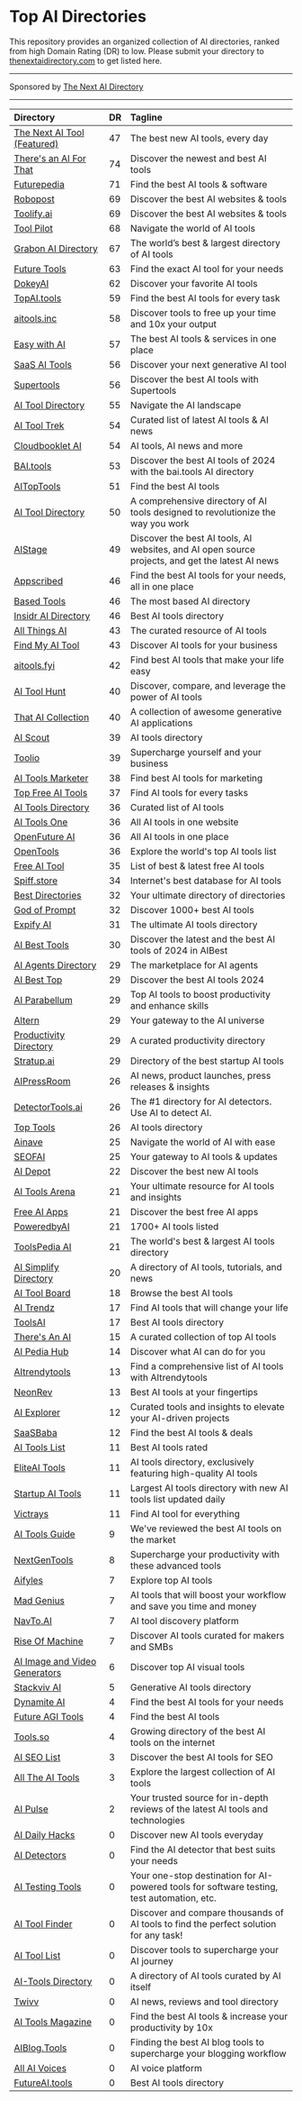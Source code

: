 # Top AI Directories

This repository provides an organized collection of AI directories, ranked from high Domain Rating (DR) to low. Please submit your directory to [thenextaidirectory.com](https://thenextaidirectory.com) to get listed here.

---

Sponsored by [The Next AI Directory](https://thenextaidirectory.com)

---

| Directory | DR | Tagline |
|:----------|:----------|:----------|
| [The Next AI Tool (Featured)](https://thenextaitool.com?ref=thenextaidirectory.com) | 47 | The best new AI tools, every day |
| [There's an AI For That](https://thenextaidirectory.com/go/theres-an-ai-for-that) | 74 | Discover the newest and best AI tools |
| [Futurepedia](https://thenextaidirectory.com/go/futurepedia) | 71 | Find the best AI tools & software |
| [Robopost](https://thenextaidirectory.com/go/robopost) | 69 | Discover the best AI websites & tools |
| [Toolify.ai](https://thenextaidirectory.com/go/toolify-ai) | 69 | Discover the best AI websites & tools |
| [Tool Pilot](https://thenextaidirectory.com/go/tool-pilot) | 68 | Navigate the world of AI tools |
| [Grabon AI Directory](https://thenextaidirectory.com/go/grabon-ai-directory) | 67 | The world’s best & largest directory of AI tools |
| [Future Tools](https://thenextaidirectory.com/go/future-tools) | 63 | Find the exact AI tool for your needs |
| [DokeyAI](https://thenextaidirectory.com/go/dokeyai) | 62 | Discover your favorite AI tools |
| [TopAI.tools](https://thenextaidirectory.com/go/topai-tools) | 59 | Find the best AI tools for every task |
| [aitools.inc](https://thenextaidirectory.com/go/aitools-inc) | 58 | Discover tools to free up your time and 10x your output |
| [Easy with AI](https://thenextaidirectory.com/go/easy-with-ai) | 57 | The best AI tools & services in one place |
| [SaaS AI Tools](https://thenextaidirectory.com/go/saas-ai-tools) | 56 | Discover your next generative AI tool |
| [Supertools](https://thenextaidirectory.com/go/supertools) | 56 | Discover the best AI tools with Supertools |
| [AI Tool Directory](https://thenextaidirectory.com/go/ai-tool-directory) | 55 | Navigate the AI landscape |
| [AI Tool Trek](https://thenextaidirectory.com/go/ai-tool-trek) | 54 | Curated list of latest AI tools & AI news |
| [Cloudbooklet AI](https://thenextaidirectory.com/go/cloudbooklet-ai) | 54 | AI tools, AI news and more |
| [BAI.tools](https://thenextaidirectory.com/go/bai-tools) | 53 | Discover the best AI tools of 2024 with the bai.tools AI directory |
| [AITopTools](https://thenextaidirectory.com/go/aitoptools) | 51 | Find the best AI tools |
| [AI Tool Directory](https://thenextaidirectory.com/go/ai-tool-directory-2) | 50 | A comprehensive directory of AI tools designed to revolutionize the way you work |
| [AIStage](https://thenextaidirectory.com/go/aistage) | 49 | Discover the best AI tools, AI websites, and AI open source projects, and get the latest AI news |
| [Appscribed](https://thenextaidirectory.com/go/appscribed) | 46 | Find the best AI tools for your needs, all in one place |
| [Based Tools](https://thenextaidirectory.com/go/based-tools) | 46 | The most based AI directory |
| [Insidr AI Directory](https://thenextaidirectory.com/go/insidr-ai-directory) | 46 | Best AI tools directory |
| [All Things AI](https://thenextaidirectory.com/go/all-things-ai) | 43 | The curated resource of AI tools |
| [Find My AI Tool](https://thenextaidirectory.com/go/find-my-ai-tool) | 43 | Discover AI tools for your business |
| [aitools.fyi](https://thenextaidirectory.com/go/aitools-fyi) | 42 | Find best AI tools that make your life easy |
| [AI Tool Hunt](https://thenextaidirectory.com/go/ai-tool-hunt) | 40 | Discover, compare, and leverage the power of AI tools |
| [That AI Collection](https://thenextaidirectory.com/go/that-ai-collection) | 40 | A collection of awesome generative AI applications |
| [AI Scout](https://thenextaidirectory.com/go/ai-scout) | 39 | AI tools directory |
| [Toolio](https://thenextaidirectory.com/go/toolio) | 39 | Supercharge yourself and your business |
| [AI Tools Marketer](https://thenextaidirectory.com/go/ai-tools-marketer) | 38 | Find best AI tools for marketing |
| [Top Free AI Tools](https://thenextaidirectory.com/go/top-free-ai-tools) | 37 | Find AI tools for every tasks |
| [AI Tools Directory](https://thenextaidirectory.com/go/ai-tools-directory-2) | 36 | Curated list of AI tools |
| [AI Tools One](https://thenextaidirectory.com/go/ai-tools-one) | 36 | All AI tools in one website |
| [OpenFuture AI](https://thenextaidirectory.com/go/openfuture-ai) | 36 | All AI tools in one place |
| [OpenTools](https://thenextaidirectory.com/go/opentools) | 36 | Explore the world's top AI tools list |
| [Free AI Tool](https://thenextaidirectory.com/go/free-ai-tool) | 35 | List of best & latest free AI tools |
| [Spiff.store](https://thenextaidirectory.com/go/spiff-store) | 34 | Internet's best database for AI tools |
| [Best Directories](https://thenextaidirectory.com/go/best-directories) | 32 | Your ultimate directory of directories |
| [God of Prompt](https://thenextaidirectory.com/go/god-of-prompt) | 32 | Discover 1000+ best AI tools |
| [Expify AI](https://thenextaidirectory.com/go/expify-ai) | 31 | The ultimate AI tools directory |
| [AI Best Tools](https://thenextaidirectory.com/go/ai-best-tools) | 30 | Discover the latest and the best AI tools of 2024 in AIBest |
| [AI Agents Directory](https://thenextaidirectory.com/go/ai-agents-directory) | 29 | The marketplace for AI agents |
| [AI Best Top](https://thenextaidirectory.com/go/ai-best-top) | 29 | Discover the best AI tools 2024 |
| [AI Parabellum](https://thenextaidirectory.com/go/ai-parabellum) | 29 | Top AI tools to boost productivity and enhance skills |
| [Altern](https://thenextaidirectory.com/go/altern) | 29 | Your gateway to the AI universe |
| [Productivity Directory](https://thenextaidirectory.com/go/productivity-directory) | 29 | A curated productivity directory |
| [Stratup.ai](https://thenextaidirectory.com/go/stratup-ai) | 29 | Directory of the best startup AI tools |
| [AIPressRoom](https://thenextaidirectory.com/go/aipressroom) | 26 | AI news, product launches, press releases & insights |
| [DetectorTools.ai](https://thenextaidirectory.com/go/detectortools-ai) | 26 | The #1 directory for AI detectors. Use AI to detect AI. |
| [Top Tools](https://thenextaidirectory.com/go/top-tools) | 26 | AI tools directory |
| [Ainave](https://thenextaidirectory.com/go/ainave) | 25 | Navigate the world of AI with ease |
| [SEOFAI](https://thenextaidirectory.com/go/seofai) | 25 | Your gateway to AI tools & updates |
| [AI Depot](https://thenextaidirectory.com/go/ai-depot) | 22 | Discover the best new AI tools |
| [AI Tools Arena](https://thenextaidirectory.com/go/ai-tools-arena) | 21 | Your ultimate resource for AI tools and insights |
| [Free AI Apps](https://thenextaidirectory.com/go/free-ai-apps) | 21 | Discover the best free AI apps |
| [PoweredbyAI](https://thenextaidirectory.com/go/poweredbyai) | 21 | 1700+ AI tools listed |
| [ToolsPedia AI](https://thenextaidirectory.com/go/toolspedia-ai) | 21 | The world's best & largest AI tools directory |
| [AI Simplify Directory](https://thenextaidirectory.com/go/ai-simplify-directory) | 20 | A directory of AI tools, tutorials, and news |
| [AI Tool Board](https://thenextaidirectory.com/go/ai-tool-board) | 18 | Browse the best AI tools |
| [AI Trendz](https://thenextaidirectory.com/go/ai-trendz) | 17 | Find AI tools that will change your life |
| [ToolsAI](https://thenextaidirectory.com/go/toolsai) | 17 | Best AI tools directory |
| [There's An AI](https://thenextaidirectory.com/go/theres-an-ai) | 15 | A curated collection of top AI tools |
| [AI Pedia Hub](https://thenextaidirectory.com/go/ai-pedia-hub) | 14 | Discover what AI can do for you |
| [AItrendytools](https://thenextaidirectory.com/go/aitrendytools) | 13 | Find a comprehensive list of AI tools with AItrendytools |
| [NeonRev](https://thenextaidirectory.com/go/neonrev) | 13 | Best AI tools at your fingertips |
| [AI Explorer](https://thenextaidirectory.com/go/ai-explorer) | 12 | Curated tools and insights to elevate your AI-driven projects |
| [SaaSBaba](https://thenextaidirectory.com/go/saasbaba) | 12 | Find the best AI tools & deals |
| [AI Tools List](https://thenextaidirectory.com/go/ai-tools-list) | 11 | Best AI tools rated |
| [EliteAI Tools](https://thenextaidirectory.com/go/eliteai-tools) | 11 | AI tools directory, exclusively featuring high-quality AI tools |
| [Startup AI Tools](https://thenextaidirectory.com/go/startup-ai-tools) | 11 | Largest AI tools directory with new AI tools list updated daily |
| [Victrays](https://thenextaidirectory.com/go/victrays) | 11 | Find AI tool for everything |
| [AI Tools Guide](https://thenextaidirectory.com/go/ai-tools-guide) | 9 | We've reviewed the best AI tools on the market |
| [NextGenTools](https://thenextaidirectory.com/go/nextgentools) | 8 | Supercharge your productivity with these advanced tools |
| [Aifyles](https://thenextaidirectory.com/go/aifyles) | 7 | Explore top AI tools |
| [Mad Genius](https://thenextaidirectory.com/go/mad-genius) | 7 | AI tools that will boost your workflow and save you time and money |
| [NavTo.AI](https://thenextaidirectory.com/go/navto-ai) | 7 | AI tool discovery platform |
| [Rise Of Machine](https://thenextaidirectory.com/go/rise-of-machine) | 7 | Discover AI tools curated for makers and SMBs |
| [AI Image and Video Generators](https://thenextaidirectory.com/go/ai-image-and-video-generators) | 6 | Discover top AI visual tools |
| [Stackviv AI](https://thenextaidirectory.com/go/stackviv-ai) | 5 | Generative AI tools directory  |
| [Dynamite AI](https://thenextaidirectory.com/go/dynamite-ai) | 4 | Find the best AI tools for your needs |
| [Future AGI Tools](https://thenextaidirectory.com/go/future-agi-tools) | 4 | Find the best AI tools |
| [Tools.so](https://thenextaidirectory.com/go/tools-so) | 4 | Growing directory of the best AI tools on the internet |
| [AI SEO List](https://thenextaidirectory.com/go/ai-seo-list) | 3 | Discover the best AI tools for SEO |
| [All The AI Tools](https://thenextaidirectory.com/go/all-the-ai-tools) | 3 | Explore the largest collection of AI tools |
| [AI Pulse](https://thenextaidirectory.com/go/ai-pulse) | 2 | Your trusted source for in-depth reviews of the latest AI tools and technologies |
| [AI Daily Hacks](https://thenextaidirectory.com/go/ai-daily-hacks) | 0 | Discover new AI tools everyday |
| [AI Detectors](https://thenextaidirectory.com/go/ai-detectors) | 0 | Find the AI detector that best suits your needs |
| [AI Testing Tools](https://thenextaidirectory.com/go/ai-testing-tools) | 0 | Your one-stop destination for AI-powered tools for software testing, test automation, etc. |
| [AI Tool Finder](https://thenextaidirectory.com/go/ai-tool-finder) | 0 | Discover and compare thousands of AI tools to find the perfect solution for any task! |
| [AI Tool List](https://thenextaidirectory.com/go/ai-tool-list) | 0 | Discover tools to supercharge your AI journey |
| [AI-Tools Directory](https://thenextaidirectory.com/go/ai-tools-directory) | 0 | A directory of AI tools curated by AI itself |
| [Twivv](https://thenextaidirectory.com/go/twivv) | 0 | AI news, reviews and tool directory |
| [AI Tools Magazine](https://thenextaidirectory.com/go/ai-tools-magazine) | 0 | Find the best AI tools & increase your productivity by 10x |
| [AIBlog.Tools](https://thenextaidirectory.com/go/aiblog-tools) | 0 | Finding the best AI blog tools to supercharge your blogging workflow |
| [All AI Voices](https://thenextaidirectory.com/go/all-ai-voices) | 0 |  AI voice platform |
| [FutureAI.tools](https://thenextaidirectory.com/go/futureai-tools) | 0 | Best AI tools directory |
